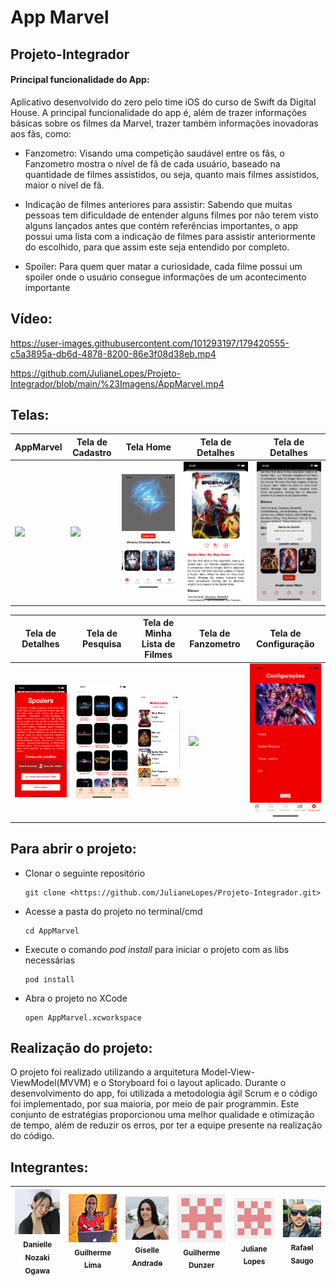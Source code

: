 
# App Marvel 
## Projeto-Integrador

#### Principal funcionalidade do App: 

Aplicativo desenvolvido do zero pelo time iOS do curso de Swift da Digital House. A principal funcionalidade do app é, além de trazer informações básicas sobre os filmes da Marvel, trazer também informações inovadoras aos fãs, como:

* Fanzometro: Visando uma competição saudável entre os fãs, o Fanzometro mostra o nível de fã de cada usuário, baseado na quantidade de filmes assistidos, ou seja, quanto mais filmes assistidos, maior o nível de fã.

* Indicação de filmes anteriores para assistir: Sabendo que muitas pessoas tem dificuldade de entender alguns filmes por não terem visto alguns lançados antes que contém referências importantes, o app possui uma lista com a indicação de filmes para assistir anteriormente do escolhido, para que assim  este seja entendido por completo. 

* Spoiler: Para quem quer matar a curiosidade, cada filme possui um spoiler onde o usuário consegue informações de um acontecimento importante


## Vídeo:

https://user-images.githubusercontent.com/101293197/179420555-c5a3895a-db6d-4878-8200-86e3f08d38eb.mp4

https://github.com/JulianeLopes/Projeto-Integrador/blob/main/%23Imagens/AppMarvel.mp4

## Telas:

AppMarvel | Tela de Cadastro | Tela Home | Tela de Detalhes | Tela de Detalhes
---|---|---|---|---|
<img src="https://github.com/Giselleandrade/APP-Filmes-da-Marvel-/blob/main/%23Imagens/01.png"> | <img src="https://github.com/Giselleandrade/APP-Filmes-da-Marvel-/blob/main/%23Imagens/11.png"> | <img src="https://github.com/JulianeLopes/Projeto-Integrador/blob/main/%23Imagens/home.png"> | <img src="https://github.com/JulianeLopes/Projeto-Integrador/blob/main/%23Imagens/detalhes.png"> | <img src="https://github.com/JulianeLopes/Projeto-Integrador/blob/main/%23Imagens/detalhes2.png">

Tela de Detalhes | Tela de Pesquisa | Tela de Minha Lista de Filmes | Tela de Fanzometro| Tela de Configuração
---|---|---|---|---|
<img src="https://github.com/JulianeLopes/Projeto-Integrador/blob/main/%23Imagens/detalhes3.png"> | <img src="https://github.com/JulianeLopes/Projeto-Integrador/blob/main/%23Imagens/pesquisa.png"> | <img src="https://github.com/JulianeLopes/Projeto-Integrador/blob/main/%23Imagens/minhalista.png"> | <img src="https://github.com/Giselleandrade/APP-Filmes-da-Marvel-/blob/main/%23Imagens/08.png"> | <img src="https://github.com/JulianeLopes/Projeto-Integrador/blob/main/%23Imagens/configuracao.png">

## Para abrir o projeto:

* Clonar o seguinte repositório

      git clone <https://github.com/JulianeLopes/Projeto-Integrador.git>

* Acesse a pasta do projeto no terminal/cmd

      cd AppMarvel

* Execute o comando *pod install* para iniciar o projeto com as libs necessárias

      pod install

* Abra o projeto no XCode

      open AppMarvel.xcworkspace
  

## Realização do projeto:

O projeto foi realizado utilizando a arquitetura Model-View-ViewModel(MVVM) e o Storyboard foi o layout aplicado. Durante o desenvolvimento do app,  foi utilizada a metodologia ágil Scrum e o código foi implementado, por sua maioria, por meio de pair programmin. Este conjunto de estratégias proporcionou uma melhor qualidade e otimização de tempo, além de reduzir os erros, por ter a equipe presente na realização do código. 




## Integrantes:


| [<img src="https://github.com/JulianeLopes/Projeto-Integrador/blob/main/%23Imagens/Danielle.jpeg" width=115><br><sub>Danielle Nozaki Ogawa</sub>](https://github.com/danielleogawa) |  [<img src="https://github.com/JulianeLopes/Projeto-Integrador/blob/main/%23Imagens/Fernanda.jpeg" width=115><br><sub>Guilherme Lima</sub>](https://github.com/NandaPerovano)  |  [<img src="https://github.com/JulianeLopes/Projeto-Integrador/blob/main/%23Imagens/Giselle.jpeg" width=115><br><sub>Giselle Andrade</sub>](https://github.com/Giselleandrade) | [<img src="https://github.com/JulianeLopes/Projeto-Integrador/blob/main/%23Imagens/ju.png" width=115><br><sub>Guilherme Dunzer</sub>](https://github.com/GuilhermeDunzer) |  [<img src="https://github.com/JulianeLopes/Projeto-Integrador/blob/main/%23Imagens/ju.png" width=115><br><sub>Juliane Lopes</sub>](https://github.com/JulianeLopes) | [<img src="https://github.com/JulianeLopes/Projeto-Integrador/blob/main/%23Imagens/Rafael.jpeg" width=115><br><sub>Rafael Saugo</sub>](https://github.com/rafaelsaugo) |
| :---: | :---: | :---: | :---: | :---: | :---: |


